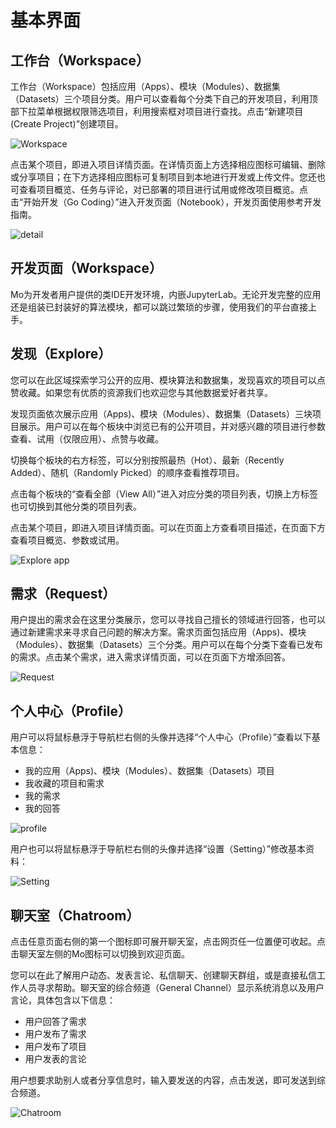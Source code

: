 # 基本界面
 
## 工作台（Workspace）

工作台（Workspace）包括应用（Apps）、模块（Modules）、数据集（Datasets）三个项目分类。用户可以查看每个分类下自己的开发项目，利用顶部下拉菜单根据权限筛选项目，利用搜索框对项目进行查找。点击“新建项目(Create Project)”创建项目。

![Workspace](https://ws2.sinaimg.cn/large/006tNbRwgy1fvm2ygkwkkj31kw0zagzz.jpg)

点击某个项目，即进入项目详情页面。在详情页面上方选择相应图标可编辑、删除或分享项目；在下方选择相应图标可复制项目到本地进行开发或上传文件。您还也可查看项目概览、任务与评论，对已部署的项目进行试用或修改项目概览。点击“开始开发（Go Coding）”进入开发页面（Notebook），开发页面使用参考开发指南。

![detail](https://ws1.sinaimg.cn/large/006tNbRwly1fwkm5fonj8j31kw0t07d1.jpg)

## 开发页面（Workspace）

Mo为开发者用户提供的类IDE开发环境，内嵌JupyterLab。无论开发完整的应用还是组装已封装好的算法模块，都可以跳过繁琐的步骤，使用我们的平台直接上手。

## 发现（Explore）

您可以在此区域探索学习公开的应用、模块算法和数据集，发现喜欢的项目可以点赞收藏。如果您有优质的资源我们也欢迎您与其他数据爱好者共享。

发现页面依次展示应用（Apps)、模块（Modules）、数据集（Datasets）三块项目展示。用户可以在每个板块中浏览已有的公开项目，并对感兴趣的项目进行参数查看、试用（仅限应用）、点赞与收藏。

切换每个板块的右方标签，可以分别按照最热（Hot）、最新（Recently Added）、随机（Randomly Picked）的顺序查看推荐项目。

点击每个板块的“查看全部（View All）”进入对应分类的项目列表，切换上方标签也可切换到其他分类的项目列表。

点击某个项目，即进入项目详情页面。可以在页面上方查看项目描述，在页面下方查看项目概览、参数或试用。

![Explore app](https://ws1.sinaimg.cn/large/006tNc79gy1fvo7g6fg8vj31kw0wnkjl.jpg)

## 需求（Request）

用户提出的需求会在这里分类展示，您可以寻找自己擅长的领域进行回答，也可以通过新建需求来寻求自己问题的解决方案。需求页面包括应用（Apps)、模块（Modules）、数据集（Datasets）三个分类。用户可以在每个分类下查看已发布的需求。点击某个需求，进入需求详情页面，可以在页面下方增添回答。

![Request](https://ws4.sinaimg.cn/large/006tNbRwgy1fvm1wullr4j31kw0zfh50.jpg)

## 个人中心（Profile）

用户可以将鼠标悬浮于导航栏右侧的头像并选择“个人中心（Profile）”查看以下基本信息：

- 我的应用（Apps)、模块（Modules）、数据集（Datasets）项目
- 我收藏的项目和需求
- 我的需求
- 我的回答

![profile](https://ws2.sinaimg.cn/large/006tNbRwly1fwkln5bnobj31kw0soqa0.jpg)

用户也可以将鼠标悬浮于导航栏右侧的头像并选择“设置（Setting）”修改基本资料：

![Setting](https://ws3.sinaimg.cn/large/006tNbRwgy1fw20ah5qv1j31kw0uogs1.jpg)


## 聊天室（Chatroom）

点击任意页面右侧的第一个图标即可展开聊天室，点击网页任一位置便可收起。点击聊天室左侧的Mo图标可以切换到欢迎页面。

您可以在此了解用户动态、发表言论、私信聊天、创建聊天群组，或是直接私信工作人员寻求帮助。聊天室的综合频道（General Channel）显示系统消息以及用户言论，具体包含以下信息：

- 用户回答了需求
- 用户发布了需求
- 用户发布了项目
- 用户发表的言论

用户想要求助别人或者分享信息时，输入要发送的内容，点击发送，即可发送到综合频道。

![Chatroom](https://ws1.sinaimg.cn/large/006tNbRwgy1fw20k01788j31kw0ujb29.jpg)











